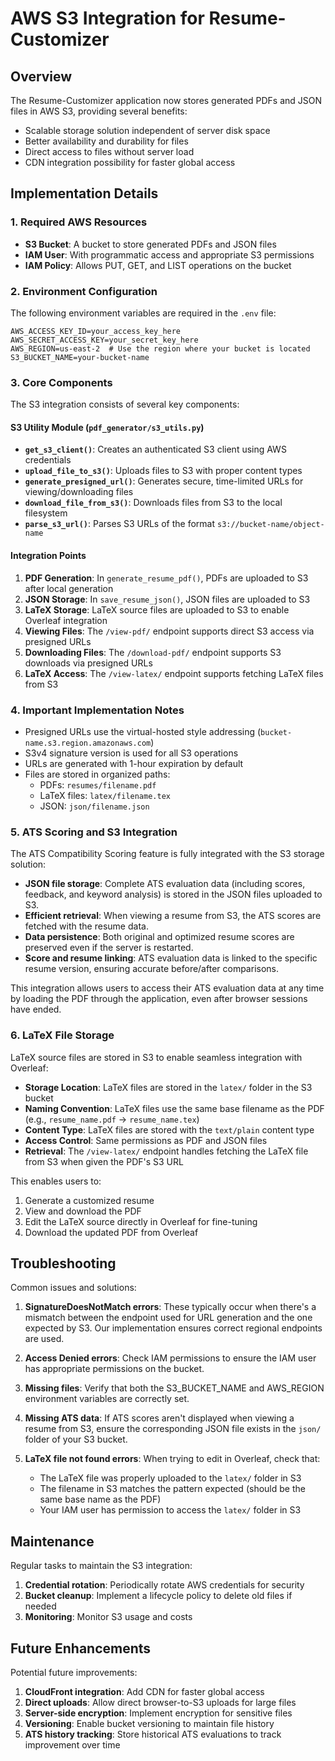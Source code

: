 # AWS S3 Integration for Resume-Customizer

## Overview

The Resume-Customizer application now stores generated PDFs and JSON files in AWS S3, providing several benefits:

- Scalable storage solution independent of server disk space
- Better availability and durability for files
- Direct access to files without server load
- CDN integration possibility for faster global access

## Implementation Details

### 1. Required AWS Resources

- **S3 Bucket**: A bucket to store generated PDFs and JSON files
- **IAM User**: With programmatic access and appropriate S3 permissions
- **IAM Policy**: Allows PUT, GET, and LIST operations on the bucket

### 2. Environment Configuration

The following environment variables are required in the `.env` file:

```
AWS_ACCESS_KEY_ID=your_access_key_here
AWS_SECRET_ACCESS_KEY=your_secret_key_here
AWS_REGION=us-east-2  # Use the region where your bucket is located
S3_BUCKET_NAME=your-bucket-name
```

### 3. Core Components

The S3 integration consists of several key components:

#### S3 Utility Module (`pdf_generator/s3_utils.py`)

- **`get_s3_client()`**: Creates an authenticated S3 client using AWS credentials
- **`upload_file_to_s3()`**: Uploads files to S3 with proper content types
- **`generate_presigned_url()`**: Generates secure, time-limited URLs for viewing/downloading files
- **`download_file_from_s3()`**: Downloads files from S3 to the local filesystem
- **`parse_s3_url()`**: Parses S3 URLs of the format `s3://bucket-name/object-name`

#### Integration Points

1. **PDF Generation**: In `generate_resume_pdf()`, PDFs are uploaded to S3 after local generation
2. **JSON Storage**: In `save_resume_json()`, JSON files are uploaded to S3
3. **LaTeX Storage**: LaTeX source files are uploaded to S3 to enable Overleaf integration
4. **Viewing Files**: The `/view-pdf/` endpoint supports direct S3 access via presigned URLs
5. **Downloading Files**: The `/download-pdf/` endpoint supports S3 downloads via presigned URLs
6. **LaTeX Access**: The `/view-latex/` endpoint supports fetching LaTeX files from S3

### 4. Important Implementation Notes

- Presigned URLs use the virtual-hosted style addressing (`bucket-name.s3.region.amazonaws.com`)
- S3v4 signature version is used for all S3 operations
- URLs are generated with 1-hour expiration by default
- Files are stored in organized paths:
  - PDFs: `resumes/filename.pdf`
  - LaTeX files: `latex/filename.tex`
  - JSON: `json/filename.json`

### 5. ATS Scoring and S3 Integration

The ATS Compatibility Scoring feature is fully integrated with the S3 storage solution:

- **JSON file storage**: Complete ATS evaluation data (including scores, feedback, and keyword analysis) is stored in the JSON files uploaded to S3.
- **Efficient retrieval**: When viewing a resume from S3, the ATS scores are fetched with the resume data.
- **Data persistence**: Both original and optimized resume scores are preserved even if the server is restarted.
- **Score and resume linking**: ATS evaluation data is linked to the specific resume version, ensuring accurate before/after comparisons.

This integration allows users to access their ATS evaluation data at any time by loading the PDF through the application, even after browser sessions have ended.

### 6. LaTeX File Storage

LaTeX source files are stored in S3 to enable seamless integration with Overleaf:

- **Storage Location**: LaTeX files are stored in the `latex/` folder in the S3 bucket
- **Naming Convention**: LaTeX files use the same base filename as the PDF (e.g., `resume_name.pdf` → `resume_name.tex`)
- **Content Type**: LaTeX files are stored with the `text/plain` content type
- **Access Control**: Same permissions as PDF and JSON files
- **Retrieval**: The `/view-latex/` endpoint handles fetching the LaTeX file from S3 when given the PDF's S3 URL

This enables users to:
1. Generate a customized resume
2. View and download the PDF
3. Edit the LaTeX source directly in Overleaf for fine-tuning
4. Download the updated PDF from Overleaf

## Troubleshooting

Common issues and solutions:

1. **SignatureDoesNotMatch errors**: These typically occur when there's a mismatch between the endpoint used for URL generation and the one expected by S3. Our implementation ensures correct regional endpoints are used.

2. **Access Denied errors**: Check IAM permissions to ensure the IAM user has appropriate permissions on the bucket.

3. **Missing files**: Verify that both the S3_BUCKET_NAME and AWS_REGION environment variables are correctly set.

4. **Missing ATS data**: If ATS scores aren't displayed when viewing a resume from S3, ensure the corresponding JSON file exists in the `json/` folder of your S3 bucket.

5. **LaTeX file not found errors**: When trying to edit in Overleaf, check that:
   - The LaTeX file was properly uploaded to the `latex/` folder in S3
   - The filename in S3 matches the pattern expected (should be the same base name as the PDF)
   - Your IAM user has permission to access the `latex/` folder in S3

## Maintenance

Regular tasks to maintain the S3 integration:

1. **Credential rotation**: Periodically rotate AWS credentials for security
2. **Bucket cleanup**: Implement a lifecycle policy to delete old files if needed
3. **Monitoring**: Monitor S3 usage and costs

## Future Enhancements

Potential future improvements:

1. **CloudFront integration**: Add CDN for faster global access
2. **Direct uploads**: Allow direct browser-to-S3 uploads for large files
3. **Server-side encryption**: Implement encryption for sensitive files
4. **Versioning**: Enable bucket versioning to maintain file history
5. **ATS history tracking**: Store historical ATS evaluations to track improvement over time
